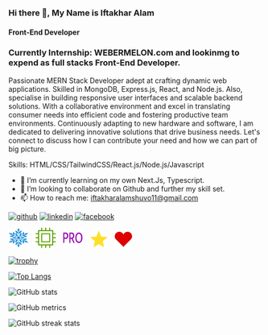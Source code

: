 ### Hi there 👋, My Name is Iftakhar Alam
####  Front-End Developer 
### Currently Internship: WEBERMELON.com and lookinmg to expend as full stacks Front-End Developer. 

Passionate MERN Stack Developer adept at crafting dynamic web applications. Skilled in MongoDB, Express.js, React, and Node.js. Also, specialise in building responsive user interfaces and scalable backend solutions. With a collaborative environment and excel in translating consumer needs into efficient code and fostering productive team environments. Continuously adapting to new hardware and software, I am dedicated to delivering innovative solutions that drive business needs. Let's connect to discuss how I can contribute your need and how we can part of big picture. 

Skills: HTML/CSS/TailwindCSS/React.js/Node.js/Javascript

- 🌱 I’m currently learning on my own Next.Js, Typescript. 
- 👯 I’m looking to collaborate on Github and further my skill set.
- 📫 How to reach me: iftakharalamshuvo11@gmail.com 


[<img src='https://cdn.jsdelivr.net/npm/simple-icons@3.0.1/icons/github.svg' alt='github' height='40'>](https://github.com/alamshuvo)  [<img src='https://cdn.jsdelivr.net/npm/simple-icons@3.0.1/icons/linkedin.svg' alt='linkedin' height='40'>](https://www.linkedin.com/in/www.linkedin.com/in/iftakhar-alam-shuvo/)  [<img src='https://cdn.jsdelivr.net/npm/simple-icons@3.0.1/icons/facebook.svg' alt='facebook' height='40'>](https://www.facebook.com/https://www.facebook.com/profile.php?id=100084538193501)  

<a href='https://archiveprogram.github.com/'><img src='https://raw.githubusercontent.com/acervenky/animated-github-badges/master/assets/acbadge.gif' width='40' height='40'></a> <a href='https://docs.github.com/en/developers'><img src='https://raw.githubusercontent.com/acervenky/animated-github-badges/master/assets/devbadge.gif' width='40' height='40'></a> <a href='https://github.com/pricing'><img src='https://raw.githubusercontent.com/acervenky/animated-github-badges/master/assets/pro.gif' width='40' height='40'></a> <a href='https://stars.github.com/'><img src='https://raw.githubusercontent.com/acervenky/animated-github-badges/master/assets/starbadge.gif' width='35' height='35'></a> <a href='https://docs.github.com/en/github/supporting-the-open-source-community-with-github-sponsors'><img src='https://raw.githubusercontent.com/acervenky/animated-github-badges/master/assets/sponsorbadge.gif' width='35' height='35'></a> 

[![trophy](https://github-profile-trophy.vercel.app/?username=alamshuvo)](https://github.com/ryo-ma/github-profile-trophy)

[![Top Langs](https://github-readme-stats.vercel.app/api/top-langs/?username=alamshuvo)](https://github.com/anuraghazra/github-readme-stats)

![GitHub stats](https://github-readme-stats.vercel.app/api?username=alamshuvo&show_icons=true&count_private=true)  

![GitHub metrics](https://metrics.lecoq.io/alamshuvo)  

![GitHub streak stats](https://streak-stats.demolab.com/?user=alamshuvo)  

